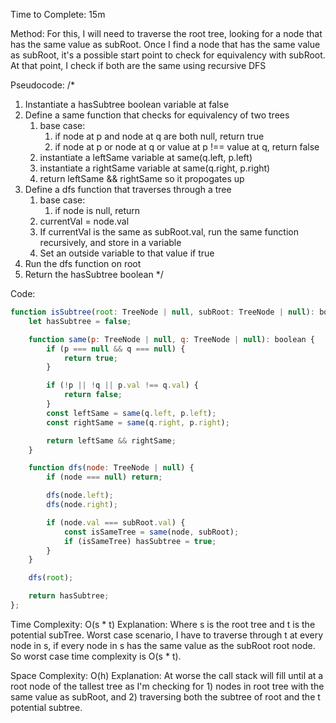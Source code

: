 Time to Complete: 15m

Method: For this, I will need to traverse the root tree, looking for a node that has the same value as subRoot. Once I find a node that has the same value as subRoot, it's a possible start point to check for equivalency with subRoot. At that point, I check if both are the same using recursive DFS

Pseudocode:
/*
1. Instantiate a hasSubtree boolean variable at false
2. Define a same function that checks for equivalency of two trees
    1. base case:
        1. if node at p and node at q are both null, return true
        2. if node at p or node at q or value at p !== value at q, return false
    2. instantiate a leftSame variable at same(q.left, p.left)
    3. instantiate a rightSame variable at same(q.right, p.right)
    4. return leftSame && rightSame so it propogates up
3. Define a dfs function that traverses through a tree
    1. base case:
        1. if node is null, return
    2. currentVal = node.val
    3. If currentVal is the same as subRoot.val, run the same function recursively, and store in a variable
    4. Set an outside variable to that value if true
4. Run the dfs function on root
5. Return the hasSubtree boolean
*/

Code:

```js
function isSubtree(root: TreeNode | null, subRoot: TreeNode | null): boolean {
    let hasSubtree = false;

    function same(p: TreeNode | null, q: TreeNode | null): boolean { 
        if (p === null && q === null) {
            return true;
        }

        if (!p || !q || p.val !== q.val) {
            return false;
        }
        const leftSame = same(q.left, p.left);
        const rightSame = same(q.right, p.right);

        return leftSame && rightSame;
    }

    function dfs(node: TreeNode | null) {
        if (node === null) return;

        dfs(node.left);
        dfs(node.right);

        if (node.val === subRoot.val) {
            const isSameTree = same(node, subRoot);
            if (isSameTree) hasSubtree = true;
        }
    }

    dfs(root);

    return hasSubtree;
};
```


Time Complexity: O(s * t)
Explanation: Where s is the root tree and t is the potential subTree. Worst case scenario, I have to traverse through t at every node in s, if every node in s has the same value as the subRoot root node. So worst case time complexity is O(s * t).

Space Complexity: O(h)
Explanation: At worse the call stack will fill until at a root node of the tallest tree as I'm checking for 1) nodes in root tree with the same value as subRoot, and 2) traversing both the subtree of root and the t potential subtree.

